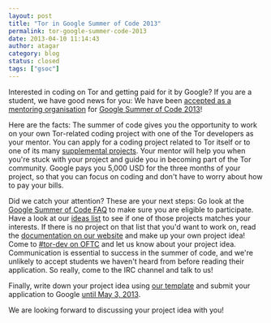 ```yaml
---
layout: post
title: "Tor in Google Summer of Code 2013"
permalink: tor-google-summer-code-2013
date: 2013-04-10 11:14:43
author: atagar
category: blog
status: closed
tags: ["gsoc"]
---
```


Interested in coding on Tor and getting paid for it by Google? If you are a student, we have good news for you: We have been [accepted as a mentoring organisation](https://www.google-melange.com/gsoc/org/google/gsoc2013/tor) for [Google Summer of Code 2013](https://www.google-melange.com/gsoc/homepage/google/gsoc2013)!

Here are the facts: The summer of code gives you the opportunity to work on your own Tor-related coding project with one of the Tor developers as your mentor. You can apply for a coding project related to Tor itself or to one of its many [supplemental projects](https://www.torproject.org/getinvolved/volunteer.html.en#Projects). Your mentor will help you when you're stuck with your project and guide you in becoming part of the Tor community. Google pays you 5,000 USD for the three months of your project, so that you can focus on coding and don't have to worry about how to pay your bills.

Did we catch your attention? These are your next steps: Go look at the [Google Summer of Code FAQ](https://www.google-melange.com/gsoc/document/show/gsoc_program/google/gsoc2013/help_page) to make sure you are eligible to participate. Have a look at our [ideas list](https://www.torproject.org/about/gsoc.html.en#Ideas) to see if one of those projects matches your interests. If there is no project on that list that you'd want to work on, read the [documentation on our website](https://www.torproject.org/docs/documentation.html.en#UpToSpeed) and make up your own project idea! Come to [\#tor-dev on OFTC](https://www.torproject.org/about/contact.html.en#irc) and let us know about your project idea. Communication is essential to success in the summer of code, and we're unlikely to accept students we haven't heard from before reading their application. So really, come to the IRC channel and talk to us!

Finally, write down your project idea using [our template](https://www.torproject.org/about/gsoc.html.en#Template) and submit your application to Google [until May 3, 2013](https://www.google-melange.com/gsoc/document/show/gsoc_program/google/gsoc2013/help_page#8._When_can_I_apply_for_Google_Summer_of).

We are looking forward to discussing your project idea with you!
